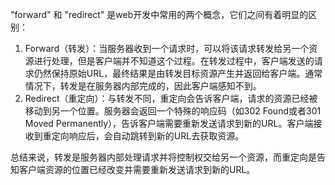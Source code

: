 "forward" 和 "redirect" 是web开发中常用的两个概念，它们之间有着明显的区别：

1. Forward（转发）：当服务器收到一个请求时，可以将该请求转发给另一个资源进行处理，但是客户端并不知道这个过程。在转发过程中，客户端发送的请求仍然保持原始URL，最终结果是由转发目标资源产生并返回给客户端。通常情况下，转发是在服务器内部完成的，因此客户端感知不到。
2. Redirect（重定向）：与转发不同，重定向会告诉客户端，请求的资源已经被移动到另一个位置。服务器会返回一个特殊的响应码（如302 Found或者301 Moved Permanently），告诉客户端需要重新发送请求到新的URL。客户端接收到重定向响应后，会自动跳转到新的URL去获取资源。

总结来说，转发是服务器内部处理请求并将控制权交给另一个资源，而重定向是告知客户端资源的位置已经改变并需要重新发送请求到新的URL。